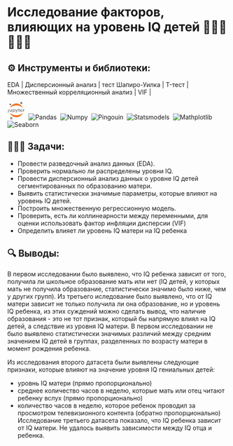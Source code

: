 # Исследование факторов, влияющих на уровень IQ детей 👶🏻🧸 👨‍👩‍👧
## ⚙️ Инструменты и библиотеки:
EDA | Дисперсионный анализ | тест Шапиро-Уилка | T-тест | Множественный корреляционный анализ | VIF |

<div>
  <img src="https://github.com/devicons/devicon/blob/master/icons/jupyter/jupyter-original-wordmark.svg" title="Jupyter" alt="Jupyter" width="40" height="40"/>&nbsp;
  <img src="https://pandas.pydata.org/static/img/pandas_white.svg" title="Pandas" alt="Pandas" height="40"/>&nbsp;
  <img src="https://camo.githubusercontent.com/6631ab3e404c95feff2366126736bf6b3759e4be11357ea07405a3527b9a3138/68747470733a2f2f696d672e736869656c64732e696f2f62616467652f6e756d70792d2532333031333234332e7376673f7374796c653d666f722d7468652d6261646765266c6f676f3d6e756d7079266c6f676f436f6c6f723d7768697465" title="Numpy" alt="Numpy" height="30"/>&nbsp;
  <img src="https://pingouin-stats.org/build/html/_images/logo_pingouin.png" title="Pingouin" alt="Pingouin" height="30"/>&nbsp;
  <img src="https://avatars.mds.yandex.net/i?id=ed4bb20472a95e34f0ee6dc8de3069ccf373f67d-8497452-images-thumbs&n=13" title="Statsmodels" alt="Statsmodels" height="30"/>&nbsp;
  <img src="https://camo.githubusercontent.com/9e175adcb5e76a230ffd53ed1e78034277d31171b77358865b2be148d0b523d3/68747470733a2f2f696d672e736869656c64732e696f2f62616467652f4d6174706c6f746c69622d2532336666666666662e7376673f7374796c653d666f722d7468652d6261646765266c6f676f3d4d6174706c6f746c6962266c6f676f436f6c6f723d626c61636b" title="Mathplotlib" alt="Mathplotlib" height="30"/>&nbsp;
  <img src="https://avatars.mds.yandex.net/i?id=3b1d13a52ed933827565a138d9a0f7b8cc7df932-12490006-images-thumbs&n=13" title="Seaborn" alt="Seaborn" height="30"/>&nbsp;
</div>

## 👩🏻‍💻 Задачи:
- Провести разведочный анализ данных (EDA).
- Проверить нормально ли распределены уровни IQ.
- Провести дисперсионный анализ данных о уровне IQ детей сегментированных по образованию матери.
- Выявить статистически значимые параметры, которые влияют на уровень IQ детей.
- Построить множественную регрессионную модель.
- Проверить, есть ли коллинеарности между переменными, для оценки использовать фактор инфляции дисперсии (VIF)
- Определить влияет ли уровень IQ матери на IQ ребенка

## 🔍 Выводы:
В первом исследовании было выявлено, что IQ ребенка зависит от того, получила ли школьное образование мать или нет (IQ детей, у которых мать не получила образование, статистически значимо было ниже, чем у других групп). Из третьего иследование было выявлено, что от IQ матери зависит не только получила ли она образование, но и уровень IQ ребенка, из этих суждений можно сделать вывод, что наличие образования - это не тот признак, который бы напрямую влиял на IQ детей, а следствие из уровня IQ матери. В первом исследовании не было выявлено статистически значимых различий между средним значением IQ детей в группах, разделенных по возрасту матери в момент рождения ребенка. 

Из исследования второго датасета были выявлены следующие признаки, которые влияют на значение уровня IQ гениальных детей:
- уровнь IQ матери (прямо пропорционально)
- среднее количество часов в неделю, которые мать или отец читают ребенку вслух (прямо пропорционально)
- количество часов в неделю, которое ребенок проводил за просмотром телевизионного контента (обратно пропорционально) Исследование третьего датасета показало, что IQ ребенка зависит от IQ матери.
Не удалось выявить зависимости между IQ отца и ребенка.
  

